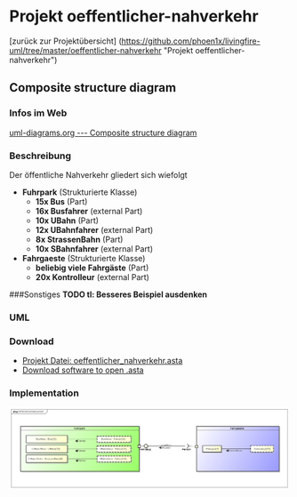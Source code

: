 # Projekt oeffentlicher-nahverkehr
[zurück zur Projektübersicht] (https://github.com/phoen1x/livingfire-uml/tree/master/oeffentlicher-nahverkehr "Projekt oeffentlicher-nahverkehr")

## Composite structure diagram

### Infos im Web
[uml-diagrams.org --- Composite structure diagram](http://www.uml-diagrams.org/composite-structure-diagrams.html "")

### Beschreibung

Der öffentliche Nahverkehr gliedert sich wiefolgt

* **Fuhrpark** (Strukturierte Klasse)
  - **15x Bus** (Part)
  - **16x Busfahrer** (external Part)
  - **10x UBahn** (Part)
  - **12x UBahnfahrer** (external Part)
  - **8x StrassenBahn** (Part)
  - **10x SBahnfahrer** (external Part)
* **Fahrgaeste** (Strukturierte Klasse)
  - **beliebig viele Fahrgäste** (Part)
  - **20x Kontrolleur** (external Part)

###Sonstiges
**TODO tl: Besseres Beispiel ausdenken**

### UML
### Download
* [Projekt Datei: oeffentlicher_nahverkehr.asta](https://github.com/phoen1x/livingfire-uml/raw/master/oeffentlicher-nahverkehr/oeffentlicher_nahverkehr.asta "oeffentlicher_nahverkehr.asta")
* [Download software to open .asta](http://astah.net/download "")

### Implementation
![Diagram](https://raw.githubusercontent.com/phoen1x/livingfire-uml/master/oeffentlicher-nahverkehr/src/main/documentation/composite_structure_diagram/Composite%20Structure.png "")